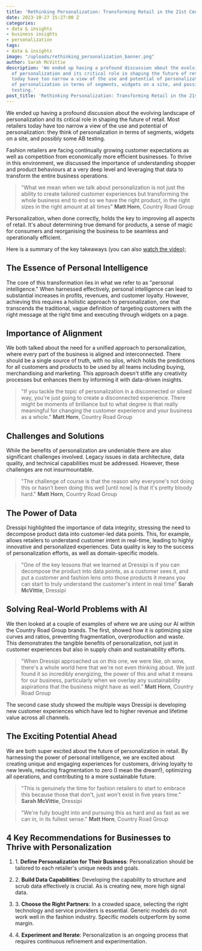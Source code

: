 ```yaml
---
title: 'Rethinking Personalization: Transforming Retail in the 21st Century'
date: 2023-10-27 15:27:00 Z
categories:
- data & insights
- business insights
- personalization
tags:
- data & insights
image: "/uploads/rethinking_personalization_banner.png"
author: Sarah McVittie
description: 'We ended up having a profound discussion about the evolving landscape
  of personalization and its critical role in shaping the future of retail. Most retailers
  today have too narrow a view of the use and potential of personalization: they think
  of personalization in terms of segments, widgets on a site, and possibly some AB
  testing.'
post_title: 'Rethinking Personalization: Transforming Retail in the 21st Century?'
---
```


We ended up having a profound discussion about the evolving landscape of personalization and its critical role in shaping the future of retail. Most retailers today have too narrow a view of the use and potential of personalization: they think of personalization in terms of segments, widgets on a site, and possibly some AB testing.

Fashion retailers are facing continually growing customer expectations as well as competition from economically more efficient businesses. To thrive in this environment, we discussed the importance of understanding shopper and product behaviours at a very deep level and leveraging that data to transform the entire business operations.

> "What we mean when we talk about personalization is not just the ability to create tailored customer experiences but transforming the whole business end to end so we have the right product, in the right sizes in the right amount at all times" <strong>Matt Horn</strong>, Country Road Group

Personalization, when done correctly, holds the key to improving all aspects of retail. It's about determining true demand for products, a sense of magic for consumers and reorganising the business to be seamless and operationally efficient.

Here is a summary of the key takeaways (you can also [watch the video](/downloads/rethinking-personalisation-webinar/));

## The Essence of Personal Intelligence

The core of this transformation lies in what we refer to as "personal intelligence." When harnessed effectively, personal intelligence can lead to substantial increases in profits, revenues, and customer loyalty. However, achieving this requires a holistic approach to personalization, one that transcends the traditional, vague definition of targeting customers with the right message at the right time and executing through widgets on a page.

## Importance of Alignment

We both talked about the need for a unified approach to personalization, where every part of the business is aligned and interconnected. There should be a single source of truth, with no silos, which holds the predictions for all customers and products to be used by all teams including buying, merchandising and marketing. This approach doesn't stifle any creativity processes but enhances them by informing it with data-driven insights.

> "If you tackle the topic of personalization in a disconnected or siloed way, you're just going to create a disconnected experience. There might be moments of brilliance but to what degree is that really meaningful for changing the customer experience and your business as a whole." <strong>Matt Horn</strong>, Country Road Group

## Challenges and Solutions

While the benefits of personalization are undeniable there are also significant challenges involved. Legacy issues in data architecture, data quality, and technical capabilities must be addressed. However, these challenges are not insurmountable.

> "The challenge of course is that the reason why everyone's not doing this or hasn’t been doing this well [until now] is that it's pretty bloody hard." <strong>Matt Horn</strong>, Country Road Group

## The Power of Data

Dressipi highlighted the importance of data integrity, stressing the need to decompose product data into customer-led data points. This, for example, allows retailers to understand customer intent in real-time, leading to highly innovative and personalized experiences. Data quality is key to the success of personalization efforts, as well as domain-specific models.

> "One of the key lessons that we learned at Dressipi is if you can decompose the product into data points, as a customer sees it, and put a customer and fashion lens onto those products it means you can start to truly understand the customer's intent in real time" <strong>Sarah McVittie</strong>, Dressipi

## Solving Real-World Problems with AI

We then looked at a couple of examples of where we are using our AI within the Country Road Group brands. The first, showed how it is optimizing size curves and ratios, preventing fragmentation, overproduction and waste. This demonstrates the tangible benefits of personalization, not just in customer experiences but also in supply chain and sustainability efforts.

> "When Dressipi approached us on this one, we were like, oh wow, there's a whole world here that we're not even thinking about. We just found it so incredibly energizing, the power of this and what it means for our business, particularly when we overlay any sustainability aspirations that the business might have as well.” <strong>Matt Horn</strong>, Country Road Group

The second case study showed the multiple ways Dressipi is developing new customer experiences which have led to higher revenue and lifetime value across all channels.

## The Exciting Potential Ahead

We are both super excited about the future of personalization in retail. By harnessing the power of personal intelligence, we are excited about creating unique and engaging experiences for customers, driving loyalty to new levels, reducing fragmentation to zero (I mean the dream!), optimizing all operations, and contributing to a more sustainable future.

> "This is genuinely the time for fashion retailers to start to embrace this because those that don't, just won't exist in five years time." <strong>Sarah McVittie</strong>, Dressipi

> "We're fully bought into and pursuing this as hard and as fast as we can in, in its fullest sense." <strong>Matt Horn</strong>, Country Road Group

## 4 Key Recommendations for Businesses to Thrive with Personalization

1. <p>1. <strong>Define Personalization for Their Business</strong>: Personalization should be tailored to each retailer's unique needs and goals.</p>

2. <p>2. <strong>Build Data Capabilities</strong>: Developing the capability to structure and scrub data effectively is crucial. As is creating new, more high signal data.</p>

3. <p>3. <strong>Choose the Right Partners</strong>: In a crowded space, selecting the right technology and service providers is essential. Generic models do not work well in the fashion industry. Specific models outperform by some margin.</p>

4. <p>4. <strong>Experiment and Iterate</strong>: Personalization is an ongoing process that requires continuous refinement and experimentation.</p>
